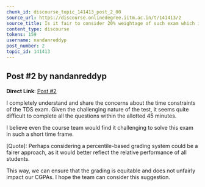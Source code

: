 ```yaml
---
chunk_id: discourse_topic_141413_post_2_00
source_url: https://discourse.onlinedegree.iitm.ac.in/t/141413/2
source_title: Is it fair to consider 20% weightage of such exam which is impossible to solve in given time (i.e. ROE)
content_type: discourse
tokens: 159
username: nandanreddyp
post_number: 2
topic_id: 141413
---
```


## Post #2 by nandanreddyp

**Direct Link**: [Post #2](https://discourse.onlinedegree.iitm.ac.in/t/141413/2)

I completely understand and share the concerns about the time constraints of the TDS exam. Given the challenging nature of the test, it seems quite difficult to complete all the questions within the allotted 45 minutes.

I believe even the course team would find it challenging to solve this exam in such a short time frame.

[Quote]: 
Perhaps considering a percentile-based grading system could be a fairer approach, as it would better reflect the relative performance of all students.

This way, we can ensure that the grading is equitable and does not unfairly impact our CGPAs. I hope the team can consider this suggestion.
